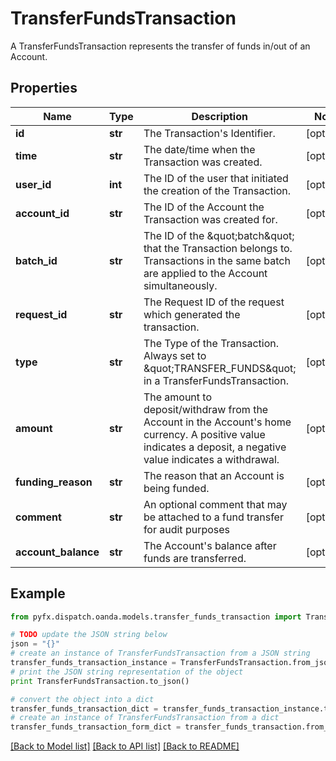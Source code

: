 # TransferFundsTransaction

A TransferFundsTransaction represents the transfer of funds in/out of an Account.

## Properties
Name | Type | Description | Notes
------------ | ------------- | ------------- | -------------
**id** | **str** | The Transaction&#39;s Identifier. | [optional] 
**time** | **str** | The date/time when the Transaction was created. | [optional] 
**user_id** | **int** | The ID of the user that initiated the creation of the Transaction. | [optional] 
**account_id** | **str** | The ID of the Account the Transaction was created for. | [optional] 
**batch_id** | **str** | The ID of the \&quot;batch\&quot; that the Transaction belongs to. Transactions in the same batch are applied to the Account simultaneously. | [optional] 
**request_id** | **str** | The Request ID of the request which generated the transaction. | [optional] 
**type** | **str** | The Type of the Transaction. Always set to \&quot;TRANSFER_FUNDS\&quot; in a TransferFundsTransaction. | [optional] 
**amount** | **str** | The amount to deposit/withdraw from the Account in the Account&#39;s home currency. A positive value indicates a deposit, a negative value indicates a withdrawal. | [optional] 
**funding_reason** | **str** | The reason that an Account is being funded. | [optional] 
**comment** | **str** | An optional comment that may be attached to a fund transfer for audit purposes | [optional] 
**account_balance** | **str** | The Account&#39;s balance after funds are transferred. | [optional] 

## Example

```python
from pyfx.dispatch.oanda.models.transfer_funds_transaction import TransferFundsTransaction

# TODO update the JSON string below
json = "{}"
# create an instance of TransferFundsTransaction from a JSON string
transfer_funds_transaction_instance = TransferFundsTransaction.from_json(json)
# print the JSON string representation of the object
print TransferFundsTransaction.to_json()

# convert the object into a dict
transfer_funds_transaction_dict = transfer_funds_transaction_instance.to_dict()
# create an instance of TransferFundsTransaction from a dict
transfer_funds_transaction_form_dict = transfer_funds_transaction.from_dict(transfer_funds_transaction_dict)
```
[[Back to Model list]](../README.md#documentation-for-models) [[Back to API list]](../README.md#documentation-for-api-endpoints) [[Back to README]](../README.md)


